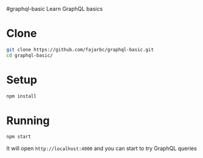 #graphql-basic
Learn GraphQL basics

# Clone
```bash
git clone https://github.com/fajarbc/graphql-basic.git
cd graphql-basic/
```

# Setup
```bash
npm install
```

# Running
```bash
npm start
```
It will open `http://localhost:4000` and you can start to try GraphQL queries
